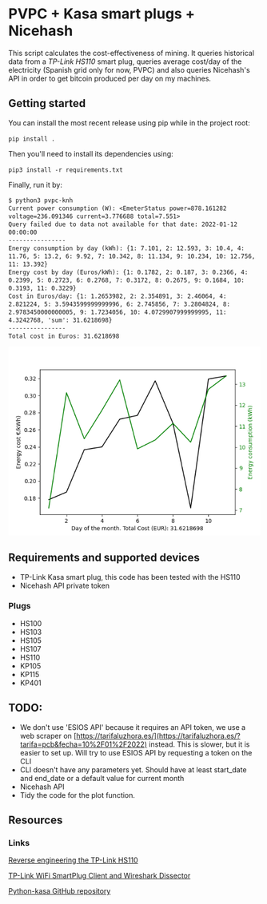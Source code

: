 # PVPC + Kasa smart plugs + Nicehash

This script calculates the cost-effectiveness of mining. It queries historical data from a *TP-Link HS110* smart plug, queries average cost/day of the electricity (Spanish grid only for now, PVPC) and also queries Nicehash's API in order to get bitcoin produced per day on my machines.

## Getting started

You can install the most recent release using pip while in the project root:

`pip install .`

Then you'll need to install its dependencies using:

`pip3 install -r requirements.txt`

Finally, run it by:

```
$ python3 pvpc-knh
Current power consumption (W): <EmeterStatus power=878.161282 voltage=236.091346 current=3.776688 total=7.551>
Query failed due to data not available for that date: 2022-01-12 00:00:00
----------------
Energy consumption by day (kWh): {1: 7.101, 2: 12.593, 3: 10.4, 4: 11.76, 5: 13.2, 6: 9.92, 7: 10.342, 8: 11.134, 9: 10.234, 10: 12.756, 11: 13.392}
Energy cost by day (Euros/kWh): {1: 0.1782, 2: 0.187, 3: 0.2366, 4: 0.2399, 5: 0.2723, 6: 0.2768, 7: 0.3172, 8: 0.2675, 9: 0.1684, 10: 0.3193, 11: 0.3229}
Cost in Euros/day: {1: 1.2653982, 2: 2.354891, 3: 2.46064, 4: 2.821224, 5: 3.5943599999999996, 6: 2.745856, 7: 3.2804824, 8: 2.9783450000000005, 9: 1.7234056, 10: 4.0729907999999995, 11: 4.3242768, 'sum': 31.6218698}
----------------
Total cost in Euros: 31.6218698
```

![](media/img.png)

## Requirements and supported devices

* TP-Link Kasa smart plug, this code has been tested with the HS110
* Nicehash API private token

### Plugs

* HS100
* HS103
* HS105
* HS107
* HS110
* KP105
* KP115
* KP401

## TODO:

* We don't use 'ESIOS API' because it requires an API token, we use a web scraper on
  [https://tarifaluzhora.es/](https://tarifaluzhora.es/?tarifa=pcb&fecha=10%2F01%2F2022) instead. This is slower,
  but it is easier to set up. Will try to use ESIOS API by requesting a token on the CLI
* CLI doesn't have any parameters yet. Should have at least start_date and end_date or a default value for current month
* Nicehash API
* Tidy the code for the plot function.

## Resources

### Links

[Reverse engineering the TP-Link HS110](https://www.softscheck.com/en/reverse-engineering-tp-link-hs110/)

[TP-Link WiFi SmartPlug Client and Wireshark Dissector](https://github.com/softScheck/tplink-smartplug)

[Python-kasa GitHub repository](https://github.com/python-kasa/python-kasa)
